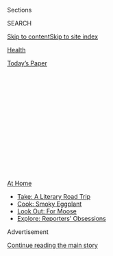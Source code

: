 <div id="app">

<div>

<div>

<div>

<div class="NYTAppHideMasthead css-1q2w90k e1suatyy0">

<div class="section css-ui9rw0 e1suatyy2">

<div class="css-eph4ug er09x8g0">

<div class="css-6n7j50">

</div>

<span class="css-1dv1kvn">Sections</span>

<div class="css-10488qs">

<span class="css-1dv1kvn">SEARCH</span>

</div>

[Skip to content](#site-content)[Skip to site
index](#site-index)

</div>

<div id="masthead-section-label" class="css-1wr3we4 eaxe0e00">

[Health](https://www.nytimes3xbfgragh.onion/section/health)

</div>

<div class="css-10698na e1huz5gh0">

</div>

</div>

<div id="masthead-bar-one" class="section hasLinks css-15hmgas e1csuq9d3">

<div class="css-uqyvli e1csuq9d0">

</div>

<div class="css-1uqjmks e1csuq9d1">

</div>

<div class="css-9e9ivx">

[](https://myaccount.nytimes3xbfgragh.onion/auth/login?response_type=cookie&client_id=vi)

</div>

<div class="css-1bvtpon e1csuq9d2">

[Today’s
Paper](https://www.nytimes3xbfgragh.onion/section/todayspaper)

</div>

</div>

</div>

</div>

<div data-aria-hidden="false">

<div id="site-content" data-role="main">

<div>

<div class="css-1aor85t" style="opacity:0.000000001;z-index:-1;visibility:hidden">

<div class="css-1hqnpie">

<div class="css-epjblv">

<span class="css-17xtcya">[Health](/section/health)</span><span class="css-x15j1o">|</span><span class="css-fwqvlz">You’re
a Senior. How Do You Calculate Coronavirus Risk Right
Now?</span>

</div>

<div class="css-k008qs">

<div class="css-1iwv8en">

<span class="css-18z7m18"></span>

<div>

</div>

</div>

<span class="css-1n6z4y">https://nyti.ms/32pQlum</span>

<div class="css-1705lsu">

<div class="css-4xjgmj">

<div class="css-4skfbu" data-role="toolbar" data-aria-label="Social Media Share buttons, Save button, and Comments Panel with current comment count" data-testid="share-tools">

  - 
  - 
  - 
  - 
    
    <div class="css-6n7j50">
    
    </div>

  - 
  - 

</div>

</div>

</div>

</div>

</div>

</div>

<div id="NYT_TOP_BANNER_REGION" class="css-13pd83m">

<div>

<div id="maps-athome-menu" class="section interactive-content interactive-size-medium css-1edisqu">

<div class="css-17ih8de interactive-body">

<div class="at-home-nav__innerContainer">

<div class="at-home-nav__title">

[At
Home](https://www.nytimes3xbfgragh.onion/spotlight/at-home?action=click&pgtype=Article&state=default&region=TOP_BANNER&context=at_home_menu)

</div>

  - [Take: A Literary Road
    Trip](https://www.nytimes3xbfgragh.onion/2020/07/28/books/time-for-a-literary-road-trip.html?action=click&pgtype=Article&state=default&region=TOP_BANNER&context=at_home_menu)
  - [Cook: Smoky
    Eggplant](https://www.nytimes3xbfgragh.onion/2020/07/29/magazine/bored-with-your-home-cooking-some-smoky-eggplant-will-fix-that.html?action=click&pgtype=Article&state=default&region=TOP_BANNER&context=at_home_menu)
  - [Look Out: For
    Moose](https://www.nytimes3xbfgragh.onion/2020/07/27/travel/moose-michigan-isle-royale.html?action=click&pgtype=Article&state=default&region=TOP_BANNER&context=at_home_menu)
  - [Explore: Reporters’
    Obsessions](https://www.nytimes3xbfgragh.onion/interactive/2020/at-home/even-more-reporters-editors-diaries-lists-recommendations.html?action=click&pgtype=Article&state=default&region=TOP_BANNER&context=at_home_menu)

</div>

</div>

</div>

</div>

</div>

<div id="top-wrapper" class="css-1sy8kpn">

<div id="top-slug" class="css-l9onyx">

Advertisement

</div>

[Continue reading the main
story](#after-top)

<div class="ad top-wrapper" style="text-align:center;height:100%;display:block;min-height:250px">

<div id="top" class="place-ad" data-position="top" data-size-key="top">

</div>

</div>

<div id="after-top">

</div>

</div>

<div>

<div id="sponsor-wrapper" class="css-1hyfx7x">

<div id="sponsor-slug" class="css-19vbshk">

Supported by

</div>

[Continue reading the main
story](#after-sponsor)

<div id="sponsor" class="ad sponsor-wrapper" style="text-align:center;height:100%;display:block">

</div>

<div id="after-sponsor">

</div>

</div>

<div class="css-186x18t">

The New Old Age

</div>

<div class="css-1vkm6nb ehdk2mb0">

# You’re a Senior. How Do You Calculate Coronavirus Risk Right Now?

</div>

Early in the pandemic, older adults were told to stay at home. With
different states reopening or re-closing, weighing the risks is more
complicated.

<div class="css-79elbk" data-testid="photoviewer-wrapper">

<div class="css-z3e15g" data-testid="photoviewer-wrapper-hidden">

</div>

<div class="css-1a48zt4 ehw59r15" data-testid="photoviewer-children">

![<span class="css-16f3y1r e13ogyst0" data-aria-hidden="true">Nancy and
Dave Nathan of Bethesda, Md., worried about whether to proceed with a
family trip to Lake Placid in New York. “I have no need to be more
daring,” he
said.</span><span class="css-cnj6d5 e1z0qqy90" itemprop="copyrightHolder"><span class="css-1ly73wi e1tej78p0">Credit...</span><span><span>Andrew
Mangum for The New York
Times</span></span></span>](https://static01.graylady3jvrrxbe.onion/images/2020/07/21/science/17SCI-SPAN/merlin_174505056_72b2a307-760a-44b3-8c31-8100fb181412-articleLarge.jpg?quality=75&auto=webp&disable=upscale)

</div>

</div>

<div class="css-18e8msd">

<div class="css-vp77d3 epjyd6m0">

<div class="css-1baulvz">

By [<span class="css-1baulvz last-byline" itemprop="name">Paula
Span</span>](https://www.nytimes3xbfgragh.onion/by/paula-span)

</div>

</div>

  - 
    
    <div class="css-ld3wwf e16638kd2">
    
    July 17,
    2020
    
    </div>

  - 
    
    <div class="css-4xjgmj">
    
    <div class="css-d8bdto" data-role="toolbar" data-aria-label="Social Media Share buttons, Save button, and Comments Panel with current comment count" data-testid="share-tools">
    
      - 
      - 
      - 
      - 
        
        <div class="css-6n7j50">
        
        </div>
    
      - 
      - 
    
    </div>
    
    </div>

</div>

</div>

<div class="section meteredContent css-1r7ky0e" name="articleBody" itemprop="articleBody">

<div class="css-1fanzo5 StoryBodyCompanionColumn">

<div class="css-53u6y8">

What to do about Lake Placid?

For weeks, Dave and Nancy Nathan had been debating whether to proceed
with a long-planned family trip to a lodge there next month, marking his
80th birthday.

“It looked dreamy, mountains and lakes,” said Nancy, 74. Besides, they
hadn’t gathered their clan — three daughters and their families, a dozen
people in all — for a year. She thought she and Dave could manage the
drive from their home in Bethesda, Md., to upstate New York.

He wasn’t so sure.

Both retirees, they’d been cautious through the pandemic, mindful that
while neither had health conditions that would make Covid-19 especially
dangerous, [age alone put them at higher
risk](https://www.nytimes3xbfgragh.onion/2020/07/08/health/coronavirus-risk-factors.html).
They had avoided supermarkets, relying on grocery delivery services and
take out food. Dave wore gloves on the tennis court.

“I’ve been dubious about travel,” he said. “I have no need to be more
daring.” Worried, too, about the family members flying from Oregon and
Florida for his birthday, he called himself Dr. No.

</div>

</div>

<div class="css-1fanzo5 StoryBodyCompanionColumn">

<div class="css-53u6y8">

“It’s not fun for him, or anyone, if he’s always looking over his
shoulder,” Nancy said, sympathizing. Still, she hoped they could go.

Early on in the pandemic, most public health officials warned older
adults to simply stay at home, except to buy food or medicine or
exercise outdoors apart from others. Now, with states and cities
reopening (and some re-closing) at varying paces, the calculations grow
steadily more complicated.

“Lots of people are really agonizing about what to do and whom to have
faith in,” said Dr. William Schaffner, an infectious disease specialist
at Vanderbilt University.

The Centers for Disease Control and Prevention has reported, based on
March data, that Covid-19 [hospitalizations rise with
age](https://www.cdc.gov/mmwr/volumes/69/wr/mm6915e3.htm), from about 12
per 100,000 people among those 65 to 74 years old to 17 per 100,000 for
those over 85. And [a large
study](https://www.nytimes3xbfgragh.onion/2020/07/08/health/coronavirus-risk-factors.html)
from England has reported that patients over 80 are at least 20 times
more likely to die than those in their 50s.

While the risk of contracting the new coronavirus appears no higher for
people over 65, “once you get an infection, the virus is much nastier,”
said Dr. Schaffner, an older adult himself.

</div>

</div>

<div class="css-1fanzo5 StoryBodyCompanionColumn">

<div class="css-53u6y8">

“Even if we recover, there’s the possibility that we never get back to
the same level of physical and mental competence we had,” he added.

Given that prospect, do you get a haircut? Dr. Schaffner has decided he
will, wearing a surgical mask and knowing his longtime stylist will take
“meticulous” precautions.

The Nathans’ book group has been meeting on Zoom. Can the four couples
now meet in a back yard? The members agreed, as long as everyone
distanced.

“The least risky thing is to stay home, lock the door and seal yourself
in Saran Wrap,” Dr. Schaffner said.

Though he was being sardonic, economists at M.I.T. came close to
endorsing that strategy (minus the plastic wrap) in a recent [paper
suggesting age-targeted lockdowns](https://www.nber.org/papers/w27102).
They proposed protecting people over 65 by having them isolate for an
estimated 18 months until a vaccine becomes available; younger people,
facing less health risk, would return to work.

“We could have both way fewer deaths and way less economic pain,” said
Michael Whinston, a co-author. In March, when he and three colleagues
developed their model, they wanted to avert two extreme prospects: a
projected 2 million American deaths if the country didn’t shut down;
economic devastation, if it did.

But their approach also assumes that older adults’ only interest lies in
not dying.

“We have to find a balance between preserving safety and living,” said
Dr. Linda Fried, a geriatrician and the dean of the Mailman School of
Public Health at Columbia University. “We all need to do some things to
maintain our mental health and well-being.”

</div>

</div>

<div class="css-1fanzo5 StoryBodyCompanionColumn">

<div class="css-53u6y8">

***\[*[*Like the Science Times page on
Facebook.*](http://on.fb.me/1paTQ1h)** ****** *| Sign up for the*
**[*Science Times newsletter.*](http://nyti.ms/1MbHaRU)*\]***

Normally, Dr. Fried pointed out, seniors would find decision-making less
knotty because the C.D.C. would be providing detailed, [science-based
guidance for at-risk
groups](https://www.cdc.gov/coronavirus/2019-ncov/need-extra-precautions/older-adults.html),
updated weekly.

“It’s immensely atypical, I believe unprecedented, that we’re not seeing
this,” she said. Without that leadership, seniors confront a crazy quilt
of changing state and local policies, and “everyone’s on their own.”

That means older people need to consider their individual health status
when deciding which risks to take. Their less robust immune systems make
it harder to bounce back from serious infection. They’re also more apt
to have the underlying conditions — diabetes, serious heart, lung or
kidney disease — shown to increase severe illness and hospitalizations.
People of color, obese people and men face higher risk.

“If you’re a vibrant older person without chronic illnesses, you’re
probably a little more resilient,” said Dr. Fried, quickly adding that
“there are no guarantees.”

A [calculator](https://riskcalc.org/COVID19/) [developed by researchers
at the Cleveland Clinic](https://pubmed.ncbi.nlm.nih.gov/32533957/) may
provide a clearer sense of individual risk.

Geography matters too. Older people in New Hampshire or Maine — where
new cases were falling last week — may reasonably opt for less
restrictive behavior than those in Florida and Arizona, where Covid has
been surging. Pay attention to [which counties are seeing cases
rise](https://www.nytimes3xbfgragh.onion/interactive/2020/us/coronavirus-us-cases.html)
and which are doing [a good job at observing
guidelines](https://www.unacast.com/covid19/social-distancing-scoreboard).)

</div>

</div>

<div>

</div>

<div class="css-1fanzo5 StoryBodyCompanionColumn">

<div class="css-53u6y8">

“You base what you do on where you are,” said Dr. Nathaniel Hupert, the
co-director of the Institute for Disease and Disaster Preparedness at
Weill Cornell Medicine, who advises New York State’s Covid task force.

</div>

</div>

<div class="css-1fanzo5 StoryBodyCompanionColumn">

<div class="css-53u6y8">

Personal calculations also include what seems most important. Dr.
Schaffner and his wife visited her son, daughter-in-law and two
grandchildren recently for the first time in months. They sat indoors
for two hours — Nashville was too hot for outside socializing — wearing
masks, sitting apart, not eating or drinking. But they’re nixing
restaurants for now, along with their annual summer trip to Florida.

Even with individual decisions, the basic precautions that public health
leaders have urged on everyone, old and young, still apply. Wearing
masks in public, maintaining at least six feet of distance from others,
avoiding crowds, washing hands — all help protect oneself and others.

[Outdoor activities are
safer,](https://www.nytimes3xbfgragh.onion/2020/05/15/us/coronavirus-what-to-do-outside.html)
but “if you have to be indoors, open a window or crack a door,” Dr.
Hupert said. “Even a small change in the seal of a room dramatically
changes the way aerosols travel and land.”

He also urges his older patients to stay up-to-date on [recommended
vaccinations](https://www.cdc.gov/vaccines/schedules/hcp/imz/adult.html#table-age),
which appear to boost immune responses against illnesses beyond those
for which they’re intended. “A whole host of changes in the body
potentially can benefit you for months by ramping up the body’s response
to viral diseases,” Dr. Hupert said.

Older people I spoke with talked about developing individual strategies.
Going places early, before crowds develop. Reserving an establishment’s
first appointment of the day. Bringing their own plates, cutlery and
drinks to distanced outdoor dinners.

Dr. Schaffner advocates discussing ground rules before issuing or
accepting invitations, “so you don’t have to make a decision on the
fly.” Call beforehand to ask about a funeral/barbecue/birthday party.
Will it be indoor or outdoors? Is there room to distance? Will
participants wear masks? If you don’t like the answers, you may elect to
meet more safely another time.

</div>

</div>

<div class="css-1fanzo5 StoryBodyCompanionColumn">

<div class="css-53u6y8">

In the end, the Nathans abandoned their Lake Placid plans. Why push it,
Nancy said, “if the birthday boy doesn’t want to go.”

But she’s holding onto airline and hotel reservations for a September
trip to London. It may not come off — two of three shows she booked have
already canceled performances — but “I have two months to daydream about
it.”

</div>

</div>

<div>

</div>

</div>

<div>

</div>

<div>

</div>

<div>

</div>

<div>

<div id="bottom-wrapper" class="css-1ede5it">

<div id="bottom-slug" class="css-l9onyx">

Advertisement

</div>

[Continue reading the main
story](#after-bottom)

<div id="bottom" class="ad bottom-wrapper" style="text-align:center;height:100%;display:block;min-height:90px">

</div>

<div id="after-bottom">

</div>

</div>

</div>

</div>

</div>

## Site Index

<div>

</div>

## Site Information Navigation

  - [© <span>2020</span> <span>The New York Times
    Company</span>](https://help.nytimes3xbfgragh.onion/hc/en-us/articles/115014792127-Copyright-notice)

<!-- end list -->

  - [NYTCo](https://www.nytco.com/)
  - [Contact
    Us](https://help.nytimes3xbfgragh.onion/hc/en-us/articles/115015385887-Contact-Us)
  - [Work with us](https://www.nytco.com/careers/)
  - [Advertise](https://nytmediakit.com/)
  - [T Brand Studio](http://www.tbrandstudio.com/)
  - [Your Ad
    Choices](https://www.nytimes3xbfgragh.onion/privacy/cookie-policy#how-do-i-manage-trackers)
  - [Privacy](https://www.nytimes3xbfgragh.onion/privacy)
  - [Terms of
    Service](https://help.nytimes3xbfgragh.onion/hc/en-us/articles/115014893428-Terms-of-service)
  - [Terms of
    Sale](https://help.nytimes3xbfgragh.onion/hc/en-us/articles/115014893968-Terms-of-sale)
  - [Site
    Map](https://spiderbites.nytimes3xbfgragh.onion)
  - [Help](https://help.nytimes3xbfgragh.onion/hc/en-us)
  - [Subscriptions](https://www.nytimes3xbfgragh.onion/subscription?campaignId=37WXW)

</div>

</div>

</div>

</div>
